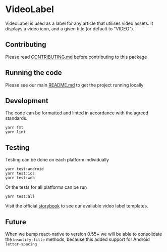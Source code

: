 # VideoLabel

VideoLabel is used as a label for any article that utilises video assets. It
displays a video icon, and a given title (or default to "VIDEO").

## Contributing

Please read [CONTRIBUTING.md](./CONTRIBUTING.md) before contributing to this
package

## Running the code

Please see our main [README.md](../README.md) to get the project running locally

## Development

The code can be formatted and linted in accordance with the agreed standards.

```
yarn fmt
yarn lint
```

## Testing

Testing can be done on each platform individually

```
yarn test:android
yarn test:ios
yarn test:web
```

Or the tests for all platforms can be run

```
yarn test:all
```

Visit the official
[storybook](http://localhost:9001/?knob-Size%20of%20ad%20placeholder%3A=default&knob-Height%3A%20=288&knob-Width%3A%20=352&knob-Section=%23333333&selectedKind=Primitives%2FVideo%20Label&selectedStory=Video%20Label%20without%20title&full=0&addons=1&stories=1&panelRight=0&addonPanel=storybooks%2Fstorybook-addon-knobs)
to see our available video label templates.

## Future

When we bump react-native to version 0.55+ we will be able to consolidate the
`beautify-title` methods, because this added support for Android
`letter-spacing`
